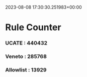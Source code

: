 2023-08-08 17:30:30.251983+00:00
# Rule Counter 
 ### UCATE : 440432

 ### Veneto : 285768

 ### Allowlist : 13929